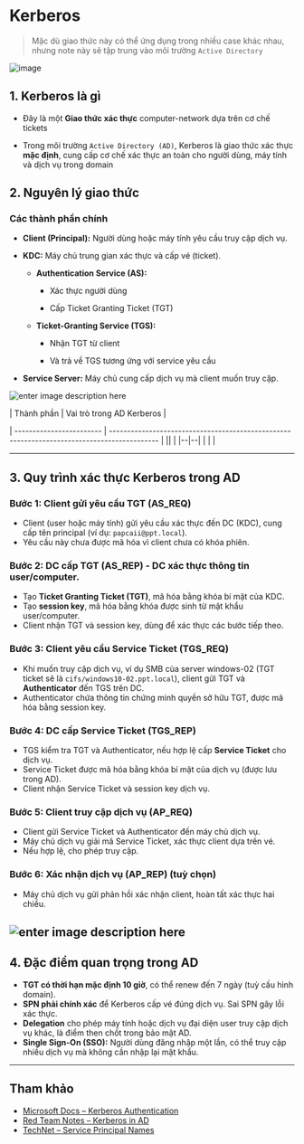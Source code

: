 
# Kerberos

> Mặc dù giao thức này có thể ứng dụng trong nhiều case khác nhau, nhưng note này sẽ tập trung vào môi trường `Active Directory`

![image](https://github.com/user-attachments/assets/d7c20032-1048-4e87-9151-0c83a7506fc9)

## 1. Kerberos là gì

- Đây là một **Giao thức xác thực** computer-network dựa trên cơ chế tickets

- Trong môi trường `Active Directory (AD)`, Kerberos là giao thức xác thực **mặc định**, cung cấp cơ chế xác thực an toàn cho người dùng, máy tính và dịch vụ trong domain

## 2. Nguyên lý giao thức

### Các thành phần chính

- **Client (Principal):** Người dùng hoặc máy tính yêu cầu truy cập dịch vụ.

- **KDC:** Máy chủ trung gian xác thực và cấp vé (ticket).

	- **Authentication Service (AS):**

		- Xác thực người dùng

		- Cấp Ticket Granting Ticket (TGT)

	- **Ticket-Granting Service (TGS):**

		- Nhận TGT từ client

		- Và trả về TGS tương ứng với service yêu cầu

- **Service Server:** Máy chủ cung cấp dịch vụ mà client muốn truy cập.

![enter image description here](https://miro.medium.com/v2/resize:fit:1400/1*t5vk4uW18Rs0CB_lJJvBvw.png)

| Thành phần | Vai trò trong AD Kerberos |

| ------------------------ | ------------------------------------------------------------------------------------------- |
||  |
|--|--|
|  |  |

---

## 3. Quy trình xác thực Kerberos trong AD 
### Bước 1: Client gửi yêu cầu TGT (AS_REQ) 
- Client (user hoặc máy tính) gửi yêu cầu xác thực đến DC (KDC), cung cấp tên principal (ví dụ: `papcaii@ppt.local`). 
- Yêu cầu này chưa được mã hóa vì client chưa có khóa phiên. 
### Bước 2: DC cấp TGT (AS_REP) - DC xác thực thông tin user/computer. 
- Tạo **Ticket Granting Ticket (TGT)**, mã hóa bằng khóa bí mật của KDC. 
- Tạo **session key**, mã hóa bằng khóa được sinh từ mật khẩu user/computer. 
- Client nhận TGT và session key, dùng để xác thực các bước tiếp theo. 
### Bước 3: Client yêu cầu Service Ticket (TGS_REQ) 
- Khi muốn truy cập dịch vụ, ví dụ SMB của server windows-02 (TGT ticket sẽ là `cifs/windows10-02.ppt.local`), client gửi TGT và **Authenticator** đến TGS trên DC. 
- Authenticator chứa thông tin chứng minh quyền sở hữu TGT, được mã hóa bằng session key. 
### Bước 4: DC cấp Service Ticket (TGS_REP) 
- TGS kiểm tra TGT và Authenticator, nếu hợp lệ cấp **Service Ticket** cho dịch vụ. 
- Service Ticket được mã hóa bằng khóa bí mật của dịch vụ (được lưu trong AD). 
- Client nhận Service Ticket và session key dịch vụ. 
### Bước 5: Client truy cập dịch vụ (AP_REQ) 
- Client gửi Service Ticket và Authenticator đến máy chủ dịch vụ. 
- Máy chủ dịch vụ giải mã Service Ticket, xác thực client dựa trên vé. 
- Nếu hợp lệ, cho phép truy cập. 
### Bước 6: Xác nhận dịch vụ (AP_REP) (tuỳ chọn) 
- Máy chủ dịch vụ gửi phản hồi xác nhận client, hoàn tất xác thực hai chiều. 

![enter image description here](https://www.kerberos.org/images/krbmsg.gif)
---

## 4. Đặc điểm quan trọng trong AD 
- **TGT có thời hạn mặc định 10 giờ**, có thể renew đến 7 ngày (tuỳ cấu hình domain). 
- **SPN phải chính xác** để Kerberos cấp vé đúng dịch vụ. Sai SPN gây lỗi xác thực. 
- **Delegation** cho phép máy tính hoặc dịch vụ đại diện user truy cập dịch vụ khác, là điểm then chốt trong bảo mật AD. 
- **Single Sign-On (SSO):** Người dùng đăng nhập một lần, có thể truy cập nhiều dịch vụ mà không cần nhập lại mật khẩu. 
---

## Tham khảo 
- [Microsoft Docs – Kerberos Authentication](https://docs.microsoft.com/en-us/windows-server/security/kerberos/kerberos-authentication-overview) 
- [Red Team Notes – Kerberos in AD](https://dmcxblue.gitbook.io/red-team-notes/active-directory/introduction/kerberos) 
- [TechNet – Service Principal Names](https://docs.microsoft.com/en-us/windows/win32/ad/service-principal-names)

